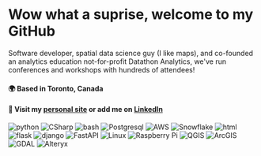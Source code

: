 # Wow what a suprise, welcome to my GitHub

Software developer, spatial data science guy (I like maps), and co-founded an analytics education not-for-profit Datathon Analytics, we've run conferences and workshops with hundreds of attendees!

#### 🌍  Based in Toronto, Canada

#### 💬 Visit my [personal site](https://thomaslillo.com) or add me on [LinkedIn](https://www.linkedin.com/in/thomaslillo/)

![python](https://img.shields.io/badge/-Python-3776AB?style=flat-square&logo=python&logoColor=white) ![CSharp](https://img.shields.io/badge/C_Sharp-Black?logo=dotnet&labelColor=%23512BD4&color=%23512BD4) ![bash](https://img.shields.io/badge/-Bash-4EAA25?style=flat-square&logo=gnu-bash&logoColor=white) ![Postgresql](https://img.shields.io/badge/Postgresql-Black?logo=postgresql&logoColor=black&labelColor=%234169E1&color=%234169E1) ![AWS](https://img.shields.io/badge/AWS-Black?logo=amazonwebservices&labelColor=%23232F3E&color=%23232F3E) ![Snowflake](https://img.shields.io/badge/Snowflake-Black?logo=snowflake&labelColor=%2329B5E8&color=%2329B5E8) ![html](https://img.shields.io/badge/-HTML5-E34F26?style=flat-square&logo=html5&logoColor=white) ![flask](https://img.shields.io/badge/-Flask-black?style=flat-square&logo=flask&logoColor=white) ![django](https://img.shields.io/badge/-Django-092E20?style=flat-square&logo=django&logoColor=white) ![FastAPI](https://img.shields.io/badge/-FastAPI-009688?style=flat-square&logo=fastapi&logoColor=white)  ![Linux](https://img.shields.io/badge/-Linux-FCC624?style=flat-square&logo=linux&logoColor=black) ![Raspberry Pi](https://img.shields.io/badge/-Raspberry%20Pi-A22846?style=flat-square&logo=raspberry-pi&logoColor=white) ![QGIS](https://img.shields.io/badge/qgis-Black?logo=qgis&logoColor=gray&labelColor=%23589632&color=%23589632) ![ArcGIS](https://img.shields.io/badge/ArcGIS-Black?logo=arcgis&logoColor=white&labelColor=%232C7AC3&color=%232C7AC3) ![GDAL](https://img.shields.io/badge/GDAL-Black?logo=gdal&logoColor=white&labelColor=%235CAE58&color=%235CAE58) ![Alteryx](https://img.shields.io/badge/Alteryx-Black?logo=alteryx&logoColor=white&labelColor=%230078C0&color=%230078C0)

<!--

https://demolab.com/

**thomaslillo/thomaslillo** is a ✨ _special_ ✨ repository because its `README.md` (this file) appears on your GitHub profile.
![Image](6ce76d26-9c7a-4fd2-8675-f5d4225363d6-506ddfae-eea1-4438-88f8-9f15e6465492-v1.png)
Here are some ideas to get you started:

- 🔭 I’m currently working on ...
- 🌱 I’m currently learning ...
- 👯 I’m looking to collaborate on ...
- 🤔 I’m looking for help with ...
- 💬 Ask me about ...
- 📫 How to reach me: ...
- 😄 Pronouns: ...
- ⚡ Fun fact: ...

💻 **Languages:** 
Python, C#, SQL, R, Javascript, Powershell, Bash, and a little C++ from school

💡 **Frameworks, Libraries, and Buzzwords:**  
React, Flask, .NET, Alteryx, GIS, Git, AWS, Data Warehousing, Snowflake, Google Cloud, Airflow, Azure, Terraform, Docker, MongoDB, SQL Server, Pandas, (Py)Spark, Databricks, Spatial Data Science

-->
